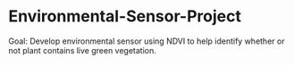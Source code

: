 # Environmental-Sensor-Project
Goal: Develop environmental sensor using NDVI to help identify whether or not plant contains live green vegetation.

